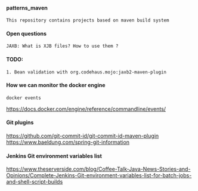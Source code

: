 #### patterns_maven

    This repository contains projects based on maven build system
    
#### Open questions
     
    JAXB: What is XJB files? How to use them ?
    
#### TODO:

    1. Bean validation with org.codehaus.mojo:jaxb2-maven-plugin   

#### How we can monitor the docker engine 

    docker events

https://docs.docker.com/engine/reference/commandline/events/

#### Git plugins
https://github.com/git-commit-id/git-commit-id-maven-plugin
https://www.baeldung.com/spring-git-information

#### Jenkins Git environment variables list
https://www.theserverside.com/blog/Coffee-Talk-Java-News-Stories-and-Opinions/Complete-Jenkins-Git-environment-variables-list-for-batch-jobs-and-shell-script-builds
